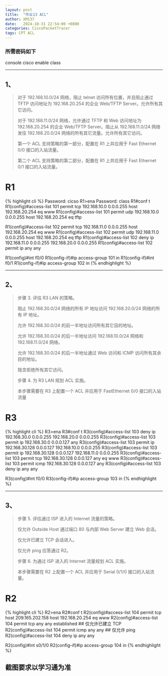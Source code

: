 ```yaml
---
layout: post
title:  "作业13 ACL"
author: XM137
date:   2024-10-31 22:54:00 +0800
categories: CiscoPacketTracer
tags: CPT ACL
---
```



### 所需密码如下
console cisco
enable class

---
## 1、
> 对于 192.168.10.0/24 网络，阻止 telnet 访问所有位置，并且阻止通过 TFTP 访问地址为 192.168.20.254 的企业 Web/TFTP Server。允许所有其它访问。
> 
> 对于 192.168.11.0/24 网络，允许通过 TFTP 和 Web 访问地址为 192.168.20.254 的企业 Web/TFTP Server。阻止从 192.168.11.0/24 网络发往 192.168.20.0/24 网络的所有其它流量。允许所有其它访问。
> 
> 第一个 ACL 支持策略的第一部分，配置在 R1 上并应用于 Fast Ethernet 0/0 接口的入站流量。
> 
> 第二个 ACL 支持策略的第二部分，配置在 R1 上并应用于 Fast Ethernet 0/1 接口的入站流量。


# R1
{% highlight cli %}
Password: cicso
R1>ena
Password: class
R1#conf t
R1(config)#access-list 101 permit tcp 192.168.10.0 0.0.0.255 host 192.168.20.254 eq www
R1(config)#access-list 101 permit udp 192.168.10.0 0.0.0.255 host 192.168.20.254 eq tftp

R1(config)#access-list 102 permit tcp 192.168.11.0 0.0.0.255 host 192.168.20.254 eq www
R1(config)#access-list 102 permit udp 192.168.11.0 0.0.0.255 host 192.168.20.254 eq tftp
R1(config)#access-list 102 deny ip 192.168.11.0 0.0.0.255 192.168.20.0 0.0.0.255
R1(config)#access-list 102 permit ip any any

R1(config)#int f0/0
R1(config-if)#ip access-group 101 in 
R1(config-if)#int f0/1
R1(config-if)#ip access-group 102 in
{% endhighlight %}

---

## 2、
> 步骤 3. 评估 R3 LAN 的策略。
> 
> 阻止 192.168.30.0/24 网络的所有 IP 地址访问 192.168.20.0/24 网络的所有 IP 地址。
> 
> 允许 192.168.30.0/24 的前一半地址访问所有其它目的地址。
> 
> 允许 192.168.30.0/24 的后一半地址访问 192.168.10.0/24 网络和 192.168.11.0/24 网络。
> 
> 允许 192.168.30.0/24 的后一半地址通过 Web 访问和 ICMP 访问所有其余目的地址。
> 
> 隐含拒绝所有其它访问。
> 
> 步骤 4. 为 R3 LAN 规划 ACL 实施。
> 
> 本步骤需要在 R3 上配置一个 ACL 并应用于 FastEthernet 0/0 接口的入站流量

# R3
{% highlight cli %}
R3>ena
R3#conf t
R3(config)#access-list 103 deny ip 192.168.30.0 0.0.0.255 192.168.20.0 0.0.0.255
R3(config)#access-list 103 permit ip 192.168.30.0 0.0.0.127 any
R3(config)#access-list 103 permit ip 192.168.30.128 0.0.0.127 192.168.10.0 0.0.0.255
R3(config)#access-list 103 permit ip 192.168.30.128 0.0.0.127 192.168.11.0 0.0.0.255
R3(config)#access-list 103 permit tcp 192.168.30.128 0.0.0.127 any eq www
R3(config)#access-list 103 permit icmp 192.168.30.128 0.0.0.127 any
R3(config)#access-list 103 deny ip any any

R3(config)#int f0/0
R3(config-if)#ip access-group 103 in
{% endhighlight %}

---

## 3、
> 步骤 5. 评估通过 ISP 进入的 Internet 流量的策略。
> 
> 仅允许 Outside Host 通过端口 80 与内部 Web Server 建立 Web 会话。
> 
> 仅允许已建立 TCP 会话进入。
> 
> 仅允许 ping 应答通过 R2。
> 
> 步骤 6. 为通过 ISP 进入的 Internet 流量规划 ACL 实施。
> 
> 本步骤需要在 R2 上配置一个 ACL 并应用于 Serial 0/1/0 接口的入站流量。

# R2
{% highlight cli %}
R2>ena
R2#conf t
R2(config)#access-list 104 permit tcp host 209.165.202.158 host 192.168.20.254 eq www
R2(config)#access-list 104 permit tcp any any established ## 仅允许已建立 TCP
R2(config)#access-list 104 permit icmp any any ## 仅允许 ping
R2(config)#access-list 104 deny ip any any

R2(config)#int s0/1/0
R2(config-if)#ip access-group 104 in
{% endhighlight %}

## 截图要求以学习通为准
